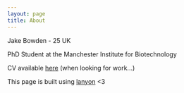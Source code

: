 ```yaml
---
layout: page
title: About
---
```


Jake Bowden - 25 UK

PhD Student at the Manchester Institute for Biotechnology

CV available [here]() (when looking for work...)

This page is built using [lanyon](https://github.com/poole/lanyon) <3
